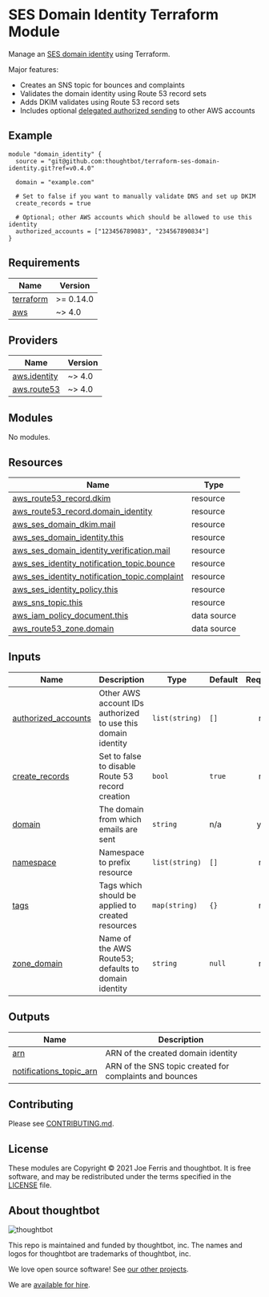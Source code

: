 # SES Domain Identity Terraform Module

Manage an [SES domain identity] using Terraform.

Major features:

* Creates an SNS topic for bounces and complaints
* Validates the domain identity using Route 53 record sets
* Adds DKIM validates using Route 53 record sets
* Includes optional [delegated authorized sending] to other AWS accounts

[SES domain identity]: https://docs.aws.amazon.com/ses/latest/dg/creating-identities.html#verify-domain-procedure
[delegated authorized sending]: https://docs.aws.amazon.com/ses/latest/dg/sending-authorization.html

## Example

```
module "domain_identity" {
  source = "git@github.com:thoughtbot/terraform-ses-domain-identity.git?ref=v0.4.0"

  domain = "example.com"

  # Set to false if you want to manually validate DNS and set up DKIM
  create_records = true

  # Optional; other AWS accounts which should be allowed to use this identity
  authorized_accounts = ["123456789083", "234567890834"]
}
```

<!-- BEGIN_TF_DOCS -->
## Requirements

| Name | Version |
|------|---------|
| <a name="requirement_terraform"></a> [terraform](#requirement\_terraform) | >= 0.14.0 |
| <a name="requirement_aws"></a> [aws](#requirement\_aws) | ~> 4.0 |

## Providers

| Name | Version |
|------|---------|
| <a name="provider_aws.identity"></a> [aws.identity](#provider\_aws.identity) | ~> 4.0 |
| <a name="provider_aws.route53"></a> [aws.route53](#provider\_aws.route53) | ~> 4.0 |

## Modules

No modules.

## Resources

| Name | Type |
|------|------|
| [aws_route53_record.dkim](https://registry.terraform.io/providers/hashicorp/aws/latest/docs/resources/route53_record) | resource |
| [aws_route53_record.domain_identity](https://registry.terraform.io/providers/hashicorp/aws/latest/docs/resources/route53_record) | resource |
| [aws_ses_domain_dkim.mail](https://registry.terraform.io/providers/hashicorp/aws/latest/docs/resources/ses_domain_dkim) | resource |
| [aws_ses_domain_identity.this](https://registry.terraform.io/providers/hashicorp/aws/latest/docs/resources/ses_domain_identity) | resource |
| [aws_ses_domain_identity_verification.mail](https://registry.terraform.io/providers/hashicorp/aws/latest/docs/resources/ses_domain_identity_verification) | resource |
| [aws_ses_identity_notification_topic.bounce](https://registry.terraform.io/providers/hashicorp/aws/latest/docs/resources/ses_identity_notification_topic) | resource |
| [aws_ses_identity_notification_topic.complaint](https://registry.terraform.io/providers/hashicorp/aws/latest/docs/resources/ses_identity_notification_topic) | resource |
| [aws_ses_identity_policy.this](https://registry.terraform.io/providers/hashicorp/aws/latest/docs/resources/ses_identity_policy) | resource |
| [aws_sns_topic.this](https://registry.terraform.io/providers/hashicorp/aws/latest/docs/resources/sns_topic) | resource |
| [aws_iam_policy_document.this](https://registry.terraform.io/providers/hashicorp/aws/latest/docs/data-sources/iam_policy_document) | data source |
| [aws_route53_zone.domain](https://registry.terraform.io/providers/hashicorp/aws/latest/docs/data-sources/route53_zone) | data source |

## Inputs

| Name | Description | Type | Default | Required |
|------|-------------|------|---------|:--------:|
| <a name="input_authorized_accounts"></a> [authorized\_accounts](#input\_authorized\_accounts) | Other AWS account IDs authorized to use this domain identity | `list(string)` | `[]` | no |
| <a name="input_create_records"></a> [create\_records](#input\_create\_records) | Set to false to disable Route 53 record creation | `bool` | `true` | no |
| <a name="input_domain"></a> [domain](#input\_domain) | The domain from which emails are sent | `string` | n/a | yes |
| <a name="input_namespace"></a> [namespace](#input\_namespace) | Namespace to prefix resource | `list(string)` | `[]` | no |
| <a name="input_tags"></a> [tags](#input\_tags) | Tags which should be applied to created resources | `map(string)` | `{}` | no |
| <a name="input_zone_domain"></a> [zone\_domain](#input\_zone\_domain) | Name of the AWS Route53; defaults to domain identity | `string` | `null` | no |

## Outputs

| Name | Description |
|------|-------------|
| <a name="output_arn"></a> [arn](#output\_arn) | ARN of the created domain identity |
| <a name="output_notifications_topic_arn"></a> [notifications\_topic\_arn](#output\_notifications\_topic\_arn) | ARN of the SNS topic created for complaints and bounces |
<!-- END_TF_DOCS -->

## Contributing

Please see [CONTRIBUTING.md](./CONTRIBUTING.md).

## License

These modules are Copyright © 2021 Joe Ferris and thoughtbot. It is free
software, and may be redistributed under the terms specified in the [LICENSE]
file.

[LICENSE]: ./LICENSE

<!-- START /templates/footer.md -->
## About thoughtbot

![thoughtbot](https://thoughtbot.com/thoughtbot-logo-for-readmes.svg)

This repo is maintained and funded by thoughtbot, inc.
The names and logos for thoughtbot are trademarks of thoughtbot, inc.

We love open source software!
See [our other projects][community].

We are [available for hire][hire].

[community]: https://thoughtbot.com/community?utm_source=github
[hire]: https://thoughtbot.com/hire-us?utm_source=github


<!-- END /templates/footer.md -->

